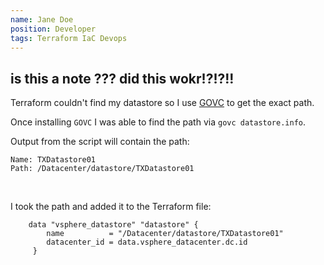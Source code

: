 ```yaml
---
name: Jane Doe
position: Developer
tags: Terraform IaC Devops
---
```



## is this a note ??? did this wokr!?!?!!
Terraform couldn't find my datastore so I use [GOVC](https://github.com/vmware/govmomi/tree/master/govc) to get the exact path.
<br>

Once installing `GOVC` I was able to find the path via `govc datastore.info`.
<br>

Output from the script will contain the path:
```
Name: TXDatastore01 
Path: /Datacenter/datastore/TXDatastore01
```
<br>

I took the path and added it to the Terraform file:
```
    data "vsphere_datastore" "datastore" { 
        name          = "/Datacenter/datastore/TXDatastore01" 
        datacenter_id = data.vsphere_datacenter.dc.id 
     }
```